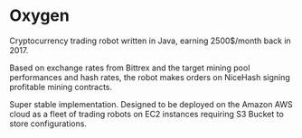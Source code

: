 # Oxygen
Cryptocurrency trading robot written in Java, earning 2500$/month back in 2017.

Based on exchange rates from Bittrex and the target mining pool performances and hash rates, the robot makes orders on NiceHash signing profitable mining contracts.

Super stable implementation. Designed to be deployed on the Amazon AWS cloud as a fleet of trading robots on EC2 instances requiring S3 Bucket to store configurations.


